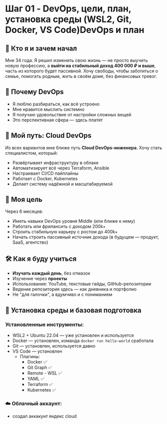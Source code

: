# Шаг 01 - DevOps, цели, план, установка среды (WSL2, Git, Docker, VS Code)DevOps и план

## 🚀 Кто я и зачем начал

Мне 34 года. Я решил изменить свою жизнь — не просто выучить новую профессию, а **выйти на стабильный доход 400 000 ₽ и выше**, часть из которого будет пассивной. Хочу свободы, чтобы заботиться о семье, помогать родным, жить в своём доме, без финансовых тревог.

## 💼 Почему DevOps

* Я люблю разбираться, как всё устроено
* Мне нравится мыслить системно
* Я получаю удовольствие от настройки сложных вещей
* Это перспективная сфера — здесь платят

## 🧱 Мой путь: Cloud DevOps

Из всех вариантов мне ближе путь **Cloud DevOps-инженера**. Хочу стать специалистом, который:

* Развёртывает инфраструктуру в облаке
* Автоматизирует всё через Terraform, Ansible
* Настраивает CI/CD пайплайны
* Работает с Docker, Kubernetes
* Делает систему надёжной и масштабируемой

## 🎯 Моя цель

Через 6 месяцев:

* Иметь навыки DevOps уровня Middle (или ближе к нему)
* Работать или фрилансить с доходом 200k+
* Строить стабильную карьеру с ростом до 400k+
* Начать строить пассивный источник дохода (в будущем — продукт, SaaS, агентство)

## 🛠️ Как я буду учиться

* **Изучать каждый день**, без отмазок
* Изучение через **проекты**
* Использование: YouTube, текстовые гайды, GitHub-репозитории
* Ведение репозитория здесь — как дневника и портфолио
* Не "для галочки", а вдумчиво и с пониманием

## 📌 Установка среды и базовая подготовка

### Установленные инструменты:

* WSL2 + Ubuntu 22.04 — уже установлен и используется
* Docker — установлен, команда `docker run hello-world` сработала
* Git — установлен, используется давно
* VS Code — установлен
  * Плагины:
    * Docker ✅
    * Git Graph ✅
    * Remote - WSL ✅
    * YAML ✅
    * Terraform ✅
    * Kubernetes ✅

### ☁️ Облачный аккаунт:

* создал аккакунт яндекс cloud
